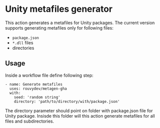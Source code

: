 # Unity metafiles generator

This action generates a metafiles for Unity packages. The current version supports generating metafiles only for following files:

- `package.json`
- `*.dll` files
- directories

## Usage

Inside a workflow file define following step:

```(yml)
- name: Generate metafiles
  uses: rouvydev/metagen-gha
  with:
    seed: 'random string'
    directory: 'path/to/directory/with/package.json'
```

The directory parameter should point on folder with package.json file for Unity package. Insisde this folder will this action generate metafiles for all files and subdirectories.
